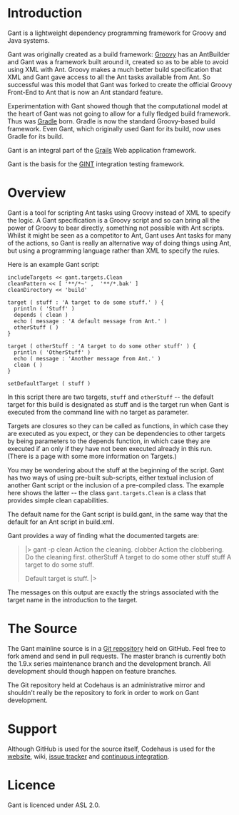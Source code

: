 # Introduction

Gant is a lightweight dependency programming framework for Groovy and Java systems.

Gant was originally created as a build framework: [Groovy](http://groovy.codehaus.org) has an AntBuilder and
Gant was a framework built around it, created so as to be able to avoid using XML with Ant. Groovy makes a
much better build specification that XML and Gant gave access to all the Ant tasks available from Ant. So
successful was this model that Gant was forked to create the official Groovy Front-End to Ant that is now an
Ant standard feature.

Experimentation with Gant showed though that the computational model at the heart of Gant was not going to
allow for a fully fledged build framework.  Thus was [Gradle](http://www.gradle.org) born.  Gradle is now
the standard Groovy-based build framework.  Even Gant, which originally used Gant for its build, now uses
Gradle for its build.

Gant is an integral part of the [Grails](http://www.grails.org) Web application framework.

Gant is the basis for the [GINT](https://studio.plugins.atlassian.com/wiki/display/GINT/Home) integration
testing framework.

# Overview

Gant is a tool for scripting Ant tasks using Groovy instead of XML to specify the logic. A Gant
specification is a Groovy script and so can bring all the power of Groovy to bear directly, something not
possible with Ant scripts. Whilst it might be seen as a competitor to Ant, Gant uses Ant tasks for many of
the actions, so Gant is really an alternative way of doing things using Ant, but using a programming
language rather than XML to specify the rules.

Here is an example Gant script:

    includeTargets << gant.targets.Clean
    cleanPattern << [ '**/*~' ,  '**/*.bak' ]
    cleanDirectory << 'build'

    target ( stuff : 'A target to do some stuff.' ) {
      println ( 'Stuff' )
      depends ( clean )
      echo ( message : 'A default message from Ant.' )
      otherStuff ( )
    }

    target ( otherStuff : 'A target to do some other stuff' ) {
      println ( 'OtherStuff' )
      echo ( message : 'Another message from Ant.' )
      clean ( )
    }

    setDefaultTarget ( stuff )
    
In this script there are two targets, `stuff` and `otherStuff` -- the default target for this build is
designated as stuff and is the target run when Gant is executed from the command line with no target as
parameter.

Targets are closures so they can be called as functions, in which case they are executed as you expect, or
they can be dependencies to other targets by being parameters to the depends function, in which case they
are executed if an only if they have not been executed already in this run. (There is a page with some more
information on Targets.)

You may be wondering about the stuff at the beginning of the script. Gant has two ways of using pre-built
sub-scripts, either textual inclusion of another Gant script or the inclusion of a pre-compiled class. The
example here shows the latter -- the class `gant.targets.Clean` is a class that provides simple clean
capabilities.

The default name for the Gant script is build.gant, in the same way that the default for an Ant script in
build.xml.

Gant provides a way of finding what the documented targets are:

> |> gant -p
> clean       Action the cleaning.
> clobber     Action the clobbering.  Do the cleaning first.
> otherStuff  A target to do some other stuff
> stuff       A target to do some stuff.
>
> Default target is stuff.
> |>

The messages on this output are exactly the strings associated with the target name in the introduction to the target.

# The Source

The Gant mainline source is in a [Git repository](https://github.com/Gant/Gant) held on GitHub. Feel free to
fork amend and send in pull requests. The master branch is currently both the 1.9.x series maintenance
branch and the development branch. All development should though happen on feature branches.

The Git repository held at Codehaus is an administrative mirror and shouldn't really be the repository to
fork in order to work on Gant development.

# Support

Although GitHub is used for the source itself, Codehaus is used for the [website](http://gant.codehaus.org),
wiki, [issue tracker](http://jira.codehaus.org/browse/GANT) and
[continuous integration](http://bamboo.ci.codehaus.org/browse/GANT).

# Licence

Gant is licenced under ASL 2.0.
